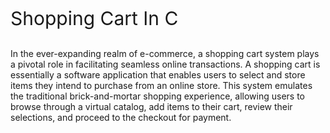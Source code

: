 <p style="font-size: 30px;">Shopping Cart In C</p>
In the ever-expanding realm of e-commerce, a shopping cart system plays a pivotal role in facilitating seamless online transactions. A shopping cart is essentially a software application that enables users to select and store items they intend to purchase from an online store. This system emulates the traditional brick-and-mortar shopping experience, allowing users to browse through a virtual catalog, add items to their cart, review their selections, and proceed to the checkout for payment.
